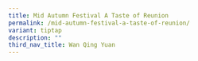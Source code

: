 ```yaml
---
title: Mid Autumn Festival A Taste of Reunion
permalink: /mid-autumn-festival-a-taste-of-reunion/
variant: tiptap
description: ""
third_nav_title: Wan Qing Yuan
---
```


